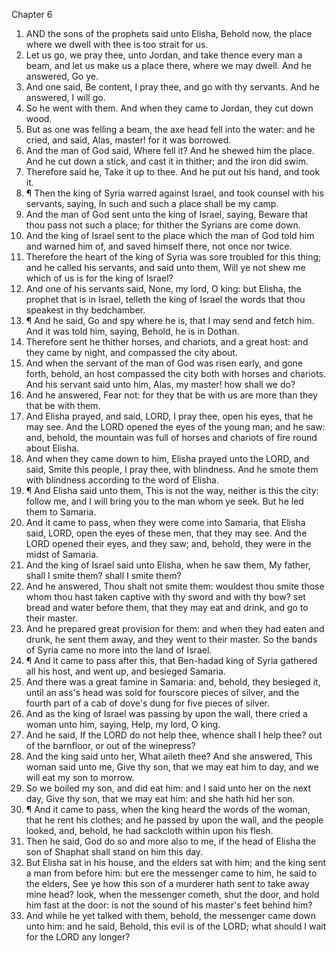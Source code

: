 

Chapter 6

1. AND the sons of the prophets said unto Elisha, Behold now, the place where we dwell with thee is too strait for us.
2. Let us go, we pray thee, unto Jordan, and take thence every man a beam, and let us make us a place there, where we may dwell.  And he answered, Go ye.
3. And one said, Be content, I pray thee, and go with thy servants.  And he answered, I will go.
4. So he went with them.  And when they came to Jordan, they cut down wood.
5. But as one was felling a beam, the axe head fell into the water: and he cried, and said, Alas, master!  for it was borrowed.
6. And the man of God said, Where fell it?  And he shewed him the place.  And he cut down a stick, and cast it in thither; and the iron did swim.
7. Therefore said he, Take it up to thee.  And he put out his hand, and took it.
8. ¶ Then the king of Syria warred against Israel, and took counsel with his servants, saying, In such and such a place shall be my camp.
9. And the man of God sent unto the king of Israel, saying, Beware that thou pass not such a place; for thither the Syrians are come down.
10. And the king of Israel sent to the place which the man of God told him and warned him of, and saved himself there, not once nor twice.
11. Therefore the heart of the king of Syria was sore troubled for this thing; and he called his servants, and said unto them, Will ye not shew me which of us is for the king of Israel?
12. And one of his servants said, None, my lord, O king: but Elisha, the prophet that is in Israel, telleth the king of Israel the words that thou speakest in thy bedchamber.
13. ¶ And he said, Go and spy where he is, that I may send and fetch him.  And it was told him, saying, Behold, he is in Dothan.
14. Therefore sent he thither horses, and chariots, and a great host: and they came by night, and compassed the city about.
15. And when the servant of the man of God was risen early, and gone forth, behold, an host compassed the city both with horses and chariots.  And his servant said unto him, Alas, my master! how shall we do?
16. And he answered, Fear not: for they that be with us are more than they that be with them.
17. And Elisha prayed, and said, LORD, I pray thee, open his eyes, that he may see.  And the LORD opened the eyes of the young man; and he saw: and, behold, the mountain was full of horses and chariots of fire round about Elisha.
18. And when they came down to him, Elisha prayed unto the LORD, and said, Smite this people, I pray thee, with blindness.  And he smote them with blindness according to the word of Elisha.
19. ¶ And Elisha said unto them, This is not the way, neither is this the city: follow me, and I will bring you to the man whom ye seek.  But he led them to Samaria.
20. And it came to pass, when they were come into Samaria, that Elisha said, LORD, open the eyes of these men, that they may see.  And the LORD opened their eyes, and they saw; and, behold, they were in the midst of Samaria.
21. And the king of Israel said unto Elisha, when he saw them, My father, shall I smite them?  shall I smite them?
22. And he answered, Thou shalt not smite them: wouldest thou smite those whom thou hast taken captive with thy sword and with thy bow?  set bread and water before them, that they may eat and drink, and go to their master.
23. And he prepared great provision for them: and when they had eaten and drunk, he sent them away, and they went to their master.  So the bands of Syria came no more into the land of Israel.
24. ¶ And it came to pass after this, that Ben-hadad king of Syria gathered all his host, and went up, and besieged Samaria.
25. And there was a great famine in Samaria: and, behold, they besieged it, until an ass's head was sold for fourscore pieces of silver, and the fourth part of a cab of dove's dung for five pieces of silver.
26. And as the king of Israel was passing by upon the wall, there cried a woman unto him, saying, Help, my lord, O king.
27. And he said, If the LORD do not help thee, whence shall I help thee?  out of the barnfloor, or out of the winepress?
28. And the king said unto her, What aileth thee?  And she answered, This woman said unto me, Give thy son, that we may eat him to day, and we will eat my son to morrow.
29. So we boiled my son, and did eat him: and I said unto her on the next day, Give thy son, that we may eat him: and she hath hid her son.
30. ¶ And it came to pass, when the king heard the words of the woman, that he rent his clothes; and he passed by upon the wall, and the people looked, and, behold, he had sackcloth within upon his flesh.
31. Then he said, God do so and more also to me, if the head of Elisha the son of Shaphat shall stand on him this day.
32. But Elisha sat in his house, and the elders sat with him; and the king sent a man from before him: but ere the messenger came to him, he said to the elders, See ye how this son of a murderer hath sent to take away mine head?  look, when the messenger cometh, shut the door, and hold him fast at the door: is not the sound of his master's feet behind him?
33. And while he yet talked with them, behold, the messenger came down unto him: and he said, Behold, this evil is of the LORD; what should I wait for the LORD any longer?
